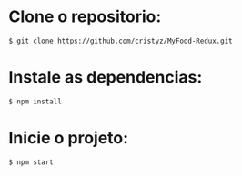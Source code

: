 # Clone o repositorio:
```sh
$ git clone https://github.com/cristyz/MyFood-Redux.git
```

# Instale as dependencias:
```sh
$ npm install
```

# Inicie o projeto:
```sh
$ npm start
```
